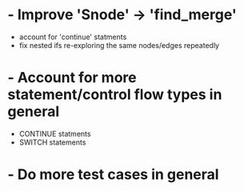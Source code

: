 # - Improve 'Snode' -> 'find_merge'
 - account for 'continue' statments
 - fix nested ifs re-exploring the same nodes/edges repeatedly

# - Account for more statement/control flow types in general
 - CONTINUE statments
 - SWITCH statements

# - Do more test cases in general